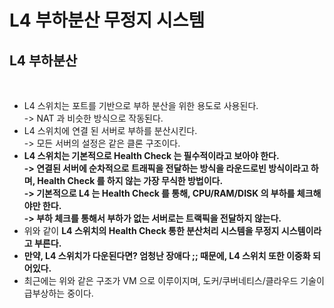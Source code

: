 # L4 부하분산 무정지 시스템

## L4 부하분산

<figure><img src="../../../.gitbook/assets/스크린샷 2024-01-14 09.12.16.png" alt=""><figcaption></figcaption></figure>

* L4 스위치는 포트를 기반으로 부하 분산을 위한 용도로 사용된다. \
  \-> NAT 과 비슷한 방식으로 작동된다.&#x20;
* L4 스위치에 연결 된 서버로 부하를 분산시킨다. \
  \-> 모든 서버의 설정은 같은 클론 구조이다.&#x20;
* **L4 스위치는 기본적으로 Health Check 는 필수적이라고 보아야 한다.** \
  **-> 연결된 서버에 순차적으로 트래픽을 전달하는 방식을 라운드로빈 방식이라고 하며, Health Check 를 하지 않는 가장 무식한 방법이다.** \
  **-> 기본적으로 L4 는 Health Check 를 통해, CPU/RAM/DISK 의 부하를 체크해야만 한다.**  \
  **-> 부하 체크를 통해서 부하가 없는 서버로는 트랙픽을 전달하지 않는다.**&#x20;
* 위와 같이 **L4 스위치의 Health Check 통한 분산처리 시스템을 무정지 시스템이라고 부른다.**&#x20;
* **만약, L4 스위치가 다운된다면? 엄청난 장애다 ;; 때문에, L4 스위치 또한 이중화 되어있다.**&#x20;
* 최근에는 위와 같은 구조가 VM 으로 이루이지며, 도커/쿠버네티스/클라우드 기술이 급부상하는 중이다.&#x20;
